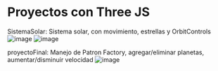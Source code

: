 # Proyectos con Three JS

SistemaSolar: Sistema solar, con movimiento, estrellas y OrbitControls
![image](https://user-images.githubusercontent.com/40616126/133717661-4d9d334f-eadb-4765-bfe2-bb480b4346bb.png)
![image](https://user-images.githubusercontent.com/40616126/133717688-32e6e3be-59ae-47ba-8014-bb5bb57146e0.png)

proyectoFinal: Manejo de Patron Factory, agregar/eliminar planetas, aumentar/disminuir velocidad
![image](https://user-images.githubusercontent.com/40616126/133717866-65e580b2-85ec-49da-9738-d56fa84b5cff.png)
